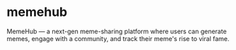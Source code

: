 # memehub
MemeHub — a next-gen meme-sharing platform where users can generate memes, engage with a community, and track their meme's rise to viral fame.
